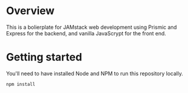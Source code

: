 # Overview

This is a bolierplate for JAMstack web development using Prismic and Express for the backend, and vanilla JavaScrypt for the front end.

# Getting started

You'll need to have installed Node and NPM to run this repository locally.

```
npm install
